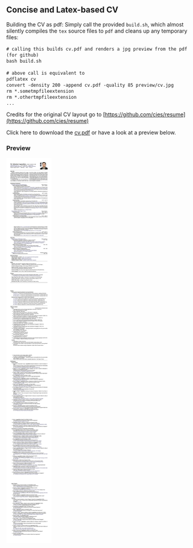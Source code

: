 ## Concise and Latex-based CV

Building the CV as pdf: Simply call the provided `build.sh`, which almost silently compiles the `tex` source files to `pdf` and cleans up any temporary files:

```
# calling this builds cv.pdf and renders a jpg preview from the pdf (for github)
bash build.sh

# above call is equivalent to
pdflatex cv
convert -density 200 -append cv.pdf -quality 85 preview/cv.jpg 
rm *.sometmpfileextension
rm *.othertmpfileextension
...
```

Credits for the original CV layout go to [https://github.com/cies/resume](https://github.com/cies/resume)

Click here to download the [cv.pdf](cv.pdf) or have a look at a preview below.

### Preview

![preview/cv.jpg](preview/cv.jpg)


